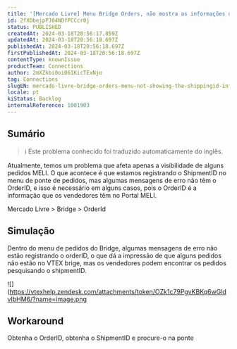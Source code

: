 ```yaml
---
title: '[Mercado Livre] Menu Bridge Orders, não mostra as informações de shippingID'
id: 2fXDbejpPJ04NDfPCCcr0j
status: PUBLISHED
createdAt: 2024-03-18T20:56:17.859Z
updatedAt: 2024-03-18T20:56:18.697Z
publishedAt: 2024-03-18T20:56:18.697Z
firstPublishedAt: 2024-03-18T20:56:18.697Z
contentType: knownIssue
productTeam: Connections
author: 2mXZkbi0oi061KicTExNjo
tag: Connections
slugEN: mercado-livre-bridge-orders-menu-not-showing-the-shippingid-information
locale: pt
kiStatus: Backlog
internalReference: 1001903
---
```


## Sumário

>ℹ️ Este problema conhecido foi traduzido automaticamente do inglês.


Atualmente, temos um problema que afeta apenas a visibilidade de alguns pedidos MELI. O que acontece é que estamos registrando o ShipmentID no menu de ponte de pedidos, mas algumas mensagens de erro não têm o OrderID, e isso é necessário em alguns casos, pois o OrderID é a informação que os vendedores têm no Portal MELI.

Mercado Livre > Bridge > OrderId

## Simulação


Dentro do menu de pedidos do Bridge, algumas mensagens de erro não estão registrando o orderID, o que dá a impressão de que alguns pedidos não estão no VTEX brige, mas os vendedores podem encontrar os pedidos pesquisando o shipmentID.

 ![](https://vtexhelp.zendesk.com/attachments/token/OZk1c79PgvKBKq6wGldvIbHM6/?name=image.png

## Workaround


Obtenha o OrderID, obtenha o ShipmentID e procure-o na ponte






